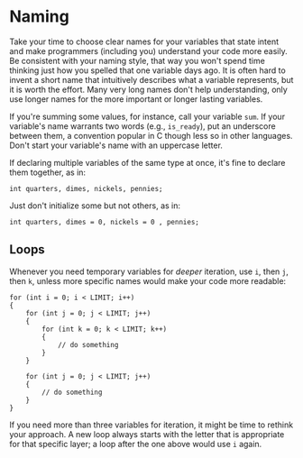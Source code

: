 # Naming

Take your time to choose clear names for your variables that state intent and make programmers (including you) understand your code more easily. Be consistent with your naming style, that way you won't spend time thinking just how you spelled that one variable days ago. It is often hard to invent a short name that intuitively describes what a variable represents, but it is worth the effort. Many very long names don't help understanding, only use longer names for the more important or longer lasting variables.

If you're summing some values, for instance, call your variable `sum`. If your variable's name
warrants two words (e.g., `is_ready`), put an underscore between them, a
convention popular in C though less so in other languages. Don't start your
variable's name with an uppercase letter.

If declaring multiple variables of the same type at once, it's fine to
declare them together, as in:

	int quarters, dimes, nickels, pennies;

Just don't initialize some but not others, as in:

	int quarters, dimes = 0, nickels = 0 , pennies;

## Loops

Whenever you need temporary variables for _deeper_ iteration, use `i`, then `j`,
then `k`, unless more specific names would make your code more readable:

	for (int i = 0; i < LIMIT; i++)
	{
	    for (int j = 0; j < LIMIT; j++)
	    {
	        for (int k = 0; k < LIMIT; k++)
	        {
	            // do something
	        }
	    }

	    for (int j = 0; j < LIMIT; j++)
	    {
	        // do something
		}
	}

If you need more than three variables for iteration, it might be time to
rethink your approach. A new loop always starts with the letter that is
appropriate for that specific layer; a loop after the one above would use `i`
again.
